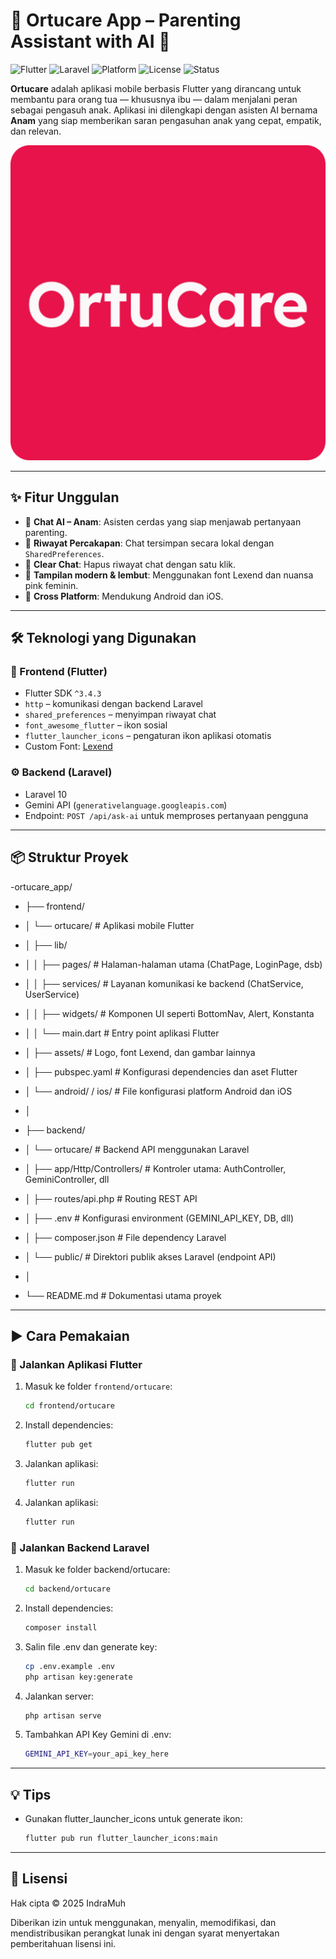 # 🍼 Ortucare App – Parenting Assistant with AI 💬
![Flutter](https://img.shields.io/badge/Flutter-3.4.3-blue?logo=flutter)
![Laravel](https://img.shields.io/badge/Laravel-10-red?logo=laravel)
![Platform](https://img.shields.io/badge/Platform-Android%20%7C%20iOS-green)
![License](https://img.shields.io/badge/License-MIT-blueviolet)
![Status](https://img.shields.io/badge/Status-Active-brightgreen)

**Ortucare** adalah aplikasi mobile berbasis Flutter yang dirancang untuk membantu para orang tua — khususnya ibu — dalam menjalani peran sebagai pengasuh anak. Aplikasi ini dilengkapi dengan asisten AI bernama **Anam** yang siap memberikan saran pengasuhan anak yang cepat, empatik, dan relevan.

![Logo Ortucare](https://github.com/IndraMuh/ortucare_app/blob/main/frontend/ortucare/assets/logo.png?raw=true)

---

## ✨ Fitur Unggulan

- 🤖 **Chat AI – Anam**: Asisten cerdas yang siap menjawab pertanyaan parenting.
- 📂 **Riwayat Percakapan**: Chat tersimpan secara lokal dengan `SharedPreferences`.
- 🧹 **Clear Chat**: Hapus riwayat chat dengan satu klik.
- 🎨 **Tampilan modern & lembut**: Menggunakan font Lexend dan nuansa pink feminin.
- 📱 **Cross Platform**: Mendukung Android dan iOS.

---

## 🛠️ Teknologi yang Digunakan

### 🎯 Frontend (Flutter)
- Flutter SDK `^3.4.3`
- `http` – komunikasi dengan backend Laravel
- `shared_preferences` – menyimpan riwayat chat
- `font_awesome_flutter` – ikon sosial
- `flutter_launcher_icons` – pengaturan ikon aplikasi otomatis
- Custom Font: [Lexend](https://fonts.google.com/specimen/Lexend)

### ⚙️ Backend (Laravel)
- Laravel 10
- Gemini API (`generativelanguage.googleapis.com`)
- Endpoint: `POST /api/ask-ai` untuk memproses pertanyaan pengguna

---

## 📦 Struktur Proyek
-ortucare_app/

- ├── frontend/

- │   └── ortucare/                   # Aplikasi mobile Flutter

- │       ├── lib/
  
- │       │   ├── pages/              # Halaman-halaman utama (ChatPage, LoginPage, dsb)

- │       │   ├── services/           # Layanan komunikasi ke backend (ChatService, UserService)

- │       │   ├── widgets/            # Komponen UI seperti BottomNav, Alert, Konstanta

- │       │   └── main.dart           # Entry point aplikasi Flutter

- │       ├── assets/                 # Logo, font Lexend, dan gambar lainnya

- │       ├── pubspec.yaml            # Konfigurasi dependencies dan aset Flutter

- │       └── android/ / ios/         # File konfigurasi platform Android dan iOS

- │

- ├── backend/

- │   └── ortucare/                   # Backend API menggunakan Laravel

- │       ├── app/Http/Controllers/   # Kontroler utama: AuthController, GeminiController, dll

- │       ├── routes/api.php          # Routing REST API
 
- │       ├── .env                    # Konfigurasi environment (GEMINI_API_KEY, DB, dll)

- │       ├── composer.json           # File dependency Laravel

- │       └── public/                 # Direktori publik akses Laravel (endpoint API)

- │

- └── README.md                       # Dokumentasi utama proyek

---

## ▶️ Cara Pemakaian

### 📲 Jalankan Aplikasi Flutter

1. Masuk ke folder `frontend/ortucare`:
   ```bash
   cd frontend/ortucare
2. Install dependencies:
    ```bash
   flutter pub get
3. Jalankan aplikasi:
   ```bash
   flutter run
4. Jalankan aplikasi:
   ```bash
   flutter run
   
### 🔧 Jalankan Backend Laravel

1. Masuk ke folder backend/ortucare:
   ```bash
   cd backend/ortucare
2. Install dependencies:
   ```bash
   composer install
3. Salin file .env dan generate key:
   ```bash
   cp .env.example .env
   php artisan key:generate
3. Jalankan server:
   ```bash
   php artisan serve
3. Tambahkan API Key Gemini di .env:
   ```bash
   GEMINI_API_KEY=your_api_key_here

---

## 💡 Tips
- Gunakan flutter_launcher_icons untuk generate ikon:
  ```bash
  flutter pub run flutter_launcher_icons:main
  
---

## 📃 Lisensi  

Hak cipta © 2025 IndraMuh

Diberikan izin untuk menggunakan, menyalin, memodifikasi, dan mendistribusikan perangkat lunak ini dengan syarat menyertakan pemberitahuan lisensi ini.
